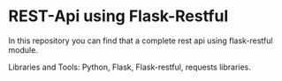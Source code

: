 # REST-Api using Flask-Restful

In this repository you can find that a complete rest api using flask-restful module.

Libraries and Tools: Python, Flask, Flask-restful, requests libraries.
